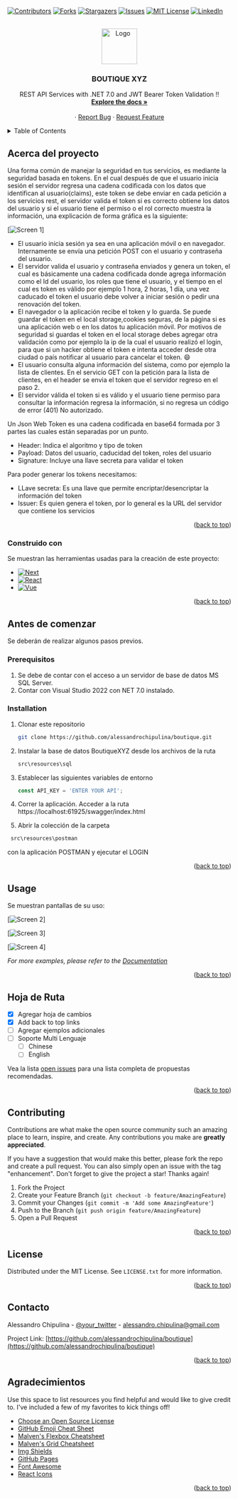<a name="readme-top"></a>

[![Contributors][contributors-shield]][contributors-url]
[![Forks][forks-shield]][forks-url]
[![Stargazers][stars-shield]][stars-url]
[![Issues][issues-shield]][issues-url]
[![MIT License][license-shield]][license-url]
[![LinkedIn][linkedin-shield]][linkedin-url]

<!-- PROJECT LOGO -->
<br/>
<div align="center">
  <a href="https://github.com/alessandrochipulina/boutique/tree/main">
    <img src="image/logo.png" alt="Logo" width="80" height="80">
  </a>

  <h3 align="center">BOUTIQUE XYZ</h3>

  <p align="center">
    REST API Services with .NET 7.0 and JWT Bearer Token Validation !!
    <br />
    <a href="https://github.com/alessandrochipulina/boutique/tree/main"><strong>Explore the docs »</strong></a>
    <br />
    <br />    
    ·
    <a href=https://github.com/alessandrochipulina/boutique/tree/main/issues/new?labels=bug&template=bug-report---.md">Report Bug</a>
    ·
    <a href="https://github.com/alessandrochipulina/boutique/tree/main/issues/new?labels=enhancement&template=feature-request---.md">Request Feature</a>
  </p>
</div>

<!-- TABLE OF CONTENTS -->
<details>
  <summary>Table of Contents</summary>
  <ol>
    <li>
      <a href="#about-the-project">About The Project</a>
      <ul>
        <li><a href="#built-with">Built With</a></li>
      </ul>
    </li>
    <li>
      <a href="#getting-started">Getting Started</a>
      <ul>
        <li><a href="#prerequisites">Prerequisites</a></li>
        <li><a href="#installation">Installation</a></li>
      </ul>
    </li>
    <li><a href="#usage">Usage</a></li>
    <li><a href="#roadmap">Roadmap</a></li>
    <li><a href="#contributing">Contributing</a></li>
    <li><a href="#license">License</a></li>
    <li><a href="#contact">Contact</a></li>
    <li><a href="#acknowledgments">Acknowledgments</a></li>
  </ol>
</details>

<!-- ABOUT THE PROJECT -->
## Acerca del proyecto

Una forma común de manejar la seguridad en tus servicios, es mediante la seguridad basada en tokens. En el cual después de que el usuario inicia sesión el servidor regresa una cadena codificada con los datos que identifican al usuario(claims), este token se debe enviar en cada petición a los servicios rest, el servidor valida el token si es correcto obtiene los datos del usuario y si el usuario tiene el permiso o el rol correcto muestra la información, una explicación de forma gráfica es la siguiente:

[![Screen 1][screen1]]

* El usuario inicia sesión ya sea en una aplicación móvil o en navegador. Internamente se envía una petición POST con el usuario y contraseña del usuario.
* El servidor valida el usuario y contraseña enviados y genera un token, el cual es básicamente una cadena codificada donde agrega información como el Id del usuario, los roles que tiene el usuario, y el tiempo en el cual es token es válido por ejemplo 1 hora, 2 horas, 1 día, una vez caducado el token el usuario debe volver a iniciar sesión o pedir una renovación del token.
* El navegador o la aplicación recibe el token y lo guarda. Se puede guardar el token en el local storage,cookies seguras, de la página si es una aplicación web o en los datos tu aplicación móvil. Por motivos de seguridad si guardas el token en el local storage debes agregar otra validación como por ejemplo la ip de la cual el usuario realizó el login, para que si un hacker obtiene el token e intenta acceder desde otra ciudad o país notificar al usuario para cancelar el token. :smile:
* El usuario consulta alguna información del sistema, como por ejemplo la lista de clientes. En el servicio GET con la petición para la lista de clientes, en el header se envia el token que el servidor regreso en el paso 2.
* El servidor válida el token si es válido y el usuario tiene permiso para consultar la información regresa la información, si no regresa un código de error (401) No autorizado.

Un Json Web Token es una cadena codificada en base64 formada por 3 partes las cuales están separadas por un punto.

* Header: Indica el algoritmo y tipo de token
* Payload: Datos del usuario, caducidad del token, roles del usuario
* Signature: Incluye una llave secreta para validar el token

Para poder generar los tokens necesitamos:
* LLave secreta: Es una llave que permite encriptar/desencriptar la información del token
* Issuer: Es quien genera el token, por lo general es la URL del servidor que contiene los servicios

<p align="right">(<a href="#readme-top">back to top</a>)</p>

<!-- BUILD WITH -->
### Construido con

Se muestran las herramientas usadas para la creación de este proyecto:

* [![Next][Next.js]][Next-url]
* [![React][React.js]][React-url]
* [![Vue][Vue.js]][Vue-url]

<p align="right">(<a href="#readme-top">back to top</a>)</p>

<!-- GETTING STARTED -->
## Antes de comenzar

Se deberán de realizar algunos pasos previos.

### Prerequisitos

1. Se debe de contar con el acceso a un servidor de base de datos MS SQL Server.
2. Contar con Visual Studio 2022 con NET 7.0 instalado.

### Installation

1. Clonar este repositorio
   ```sh
   git clone https://github.com/alessandrochipulina/boutique.git
   ```
3. Instalar la base de datos BoutiqueXYZ desde los archivos de la ruta
   ```sh
   src\resources\sql
   ```
4. Establecer las siguientes variables de entorno
   ```js
   const API_KEY = 'ENTER YOUR API';
   ```
5. Correr la aplicación. Acceder a la ruta https://localhost:61925/swagger/index.html
   
6. Abrir la colección de la carpeta
  ```sh
   src\resources\postman
   ```
   con la aplicación POSTMAN y ejecutar el LOGIN

<p align="right">(<a href="#readme-top">back to top</a>)</p>

<!-- USAGE EXAMPLES -->
## Usage

Se muestran pantallas de su uso:

[![Screen 2][screen2]]

[![Screen 3][screen3]]

[![Screen 4][screen4]]

_For more examples, please refer to the [Documentation](https://github.com/alessandrochipulina/boutique)_

<p align="right">(<a href="#readme-top">back to top</a>)</p>

<!-- ROADMAP -->
## Hoja de Ruta

- [x] Agregar hoja de cambios
- [x] Add back to top links
- [ ] Agregar ejemplos adicionales
- [ ] Soporte Multi Lenguaje
    - [ ] Chinese
    - [ ] English

Vea la lista [open issues](https://github.com/alessandrochipulina/boutique) para una lista completa de propuestas recomendadas.

<p align="right">(<a href="#readme-top">back to top</a>)</p>

<!-- CONTRIBUTING -->
## Contributing

Contributions are what make the open source community such an amazing place to learn, inspire, and create. Any contributions you make are **greatly appreciated**.

If you have a suggestion that would make this better, please fork the repo and create a pull request. You can also simply open an issue with the tag "enhancement".
Don't forget to give the project a star! Thanks again!

1. Fork the Project
2. Create your Feature Branch (`git checkout -b feature/AmazingFeature`)
3. Commit your Changes (`git commit -m 'Add some AmazingFeature'`)
4. Push to the Branch (`git push origin feature/AmazingFeature`)
5. Open a Pull Request

<p align="right">(<a href="#readme-top">back to top</a>)</p>

<!-- LICENSE -->
## License

Distributed under the MIT License. See `LICENSE.txt` for more information.

<p align="right">(<a href="#readme-top">back to top</a>)</p>

<!-- CONTACT -->
## Contacto

Alessandro Chipulina - [@your_twitter](https://twitter.com/achipulina) - alessandro.chipulina@gmail.com

Project Link: [https://github.com/alessandrochipulina/boutique](https://github.com/alessandrochipulina/boutique)

<p align="right">(<a href="#readme-top">back to top</a>)</p>

<!-- ACKNOWLEDGMENTS -->
## Agradecimientos

Use this space to list resources you find helpful and would like to give credit to. I've included a few of my favorites to kick things off!

* [Choose an Open Source License](https://choosealicense.com)
* [GitHub Emoji Cheat Sheet](https://www.webpagefx.com/tools/emoji-cheat-sheet)
* [Malven's Flexbox Cheatsheet](https://flexbox.malven.co/)
* [Malven's Grid Cheatsheet](https://grid.malven.co/)
* [Img Shields](https://shields.io)
* [GitHub Pages](https://pages.github.com)
* [Font Awesome](https://fontawesome.com)
* [React Icons](https://react-icons.github.io/react-icons/search)

<p align="right">(<a href="#readme-top">back to top</a>)</p>

<!-- MARKDOWN LINKS & IMAGES -->
<!-- https://www.markdownguide.org/basic-syntax/#reference-style-links -->
[contributors-shield]: https://img.shields.io/github/contributors/othneildrew/Best-README-Template.svg?style=for-the-badge
[contributors-url]: https://github.com/alessandrochipulina/boutique/tree/main
[forks-shield]: https://img.shields.io/github/forks/othneildrew/Best-README-Template.svg?style=for-the-badge
[forks-url]: https://github.com/alessandrochipulina/boutique/tree/main
[stars-shield]: https://img.shields.io/github/stars/othneildrew/Best-README-Template.svg?style=for-the-badge
[stars-url]: https://github.com/alessandrochipulina/boutique/tree/main
[issues-shield]: https://img.shields.io/github/issues/othneildrew/Best-README-Template.svg?style=for-the-badge
[issues-url]: https://github.com/alessandrochipulina/boutique/tree/main
[license-shield]: https://img.shields.io/github/license/othneildrew/Best-README-Template.svg?style=for-the-badge
[license-url]:https://github.com/alessandrochipulina/boutique/tree/main
[linkedin-shield]: https://img.shields.io/badge/-LinkedIn-black.svg?style=for-the-badge&logo=linkedin&colorB=555
[linkedin-url]: https://www.linkedin.com/in/chipulina/
[screen1]: image/screen1.png
[screen2]: image/screen2.png
[screen3]: image/screen3.png
[screen4]: image/screen4.png
[Next.js]: https://img.shields.io/badge/-.NET%207.0-blueviolet
[Next-url]: https://dotnet.microsoft.com/es-es/download/dotnet/7.0
[React.js]: https://img.shields.io/badge/-SWAGGER-green
[React-url]: https://swagger.io/
[Vue.js]: https://img.shields.io/badge/-MSSQL-yellow
[Vue-url]: https://www.microsoft.com/es-es/sql-server/sql-server-downloads

